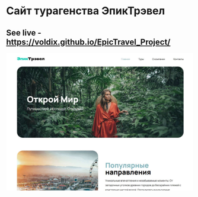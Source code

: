 # Сайт турагенства ЭпикТрэвел
## See live - https://voldix.github.io/EpicTravel_Project/
![App Screenshot](/img/project_img.JPG)
